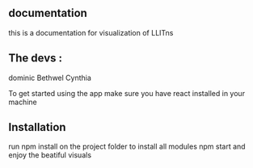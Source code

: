 ## documentation

this is a documentation for visualization of LLITns 
## The devs :
dominic
Bethwel 
Cynthia 

To get started using the app make sure you have react installed in your machine
## Installation
run npm install on the project folder to install all modules 
npm start and enjoy the beatiful visuals


